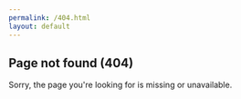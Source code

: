 ```yaml
---
permalink: /404.html
layout: default
---
```


Page not found (404)
--------------------

Sorry, the page you're looking for is missing or unavailable.
